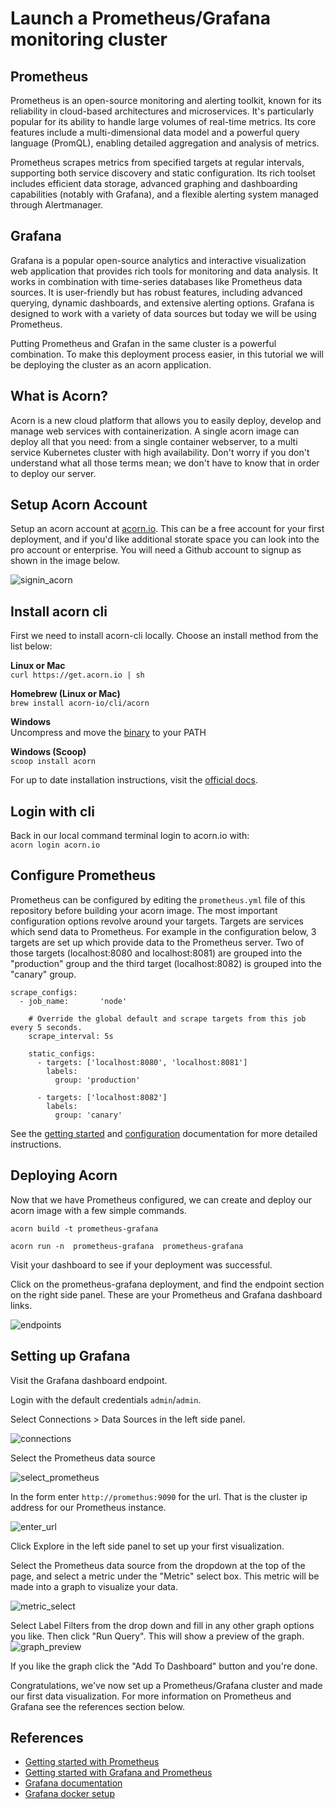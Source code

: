 # Launch a Prometheus/Grafana monitoring cluster

## Prometheus
Prometheus is an open-source monitoring and alerting toolkit, known for its reliability in cloud-based architectures and microservices. It's particularly popular for its ability to handle large volumes of real-time metrics. Its core features include a multi-dimensional data model and a powerful query language (PromQL), enabling detailed aggregation and analysis of metrics.

Prometheus scrapes metrics from specified targets at regular intervals, supporting both service discovery and static configuration. Its rich toolset includes efficient data storage, advanced graphing and dashboarding capabilities (notably with Grafana), and a flexible alerting system managed through Alertmanager.

## Grafana
Grafana is a popular open-source analytics and interactive visualization web application that provides rich tools for monitoring and data analysis. It works in combination with time-series databases like Prometheus data sources. It is user-friendly but has robust features, including advanced querying, dynamic dashboards, and extensive alerting options. Grafana is designed to work with a variety of data sources but today we will be using Prometheus.

Putting Prometheus and Grafan in the same cluster is a powerful combination.  To make this deployment process easier, in this tutorial we will be deploying the cluster as an acorn application.

## What is Acorn? 
Acorn is a new cloud platform that allows you to easily deploy, develop and manage web services with containerization.  A single acorn image can deploy all that you need: from a single container webserver, to a multi service Kubernetes cluster with high availability.  Don't worry if you don't understand what all those terms mean; we don't have to know that in order to deploy our server.

## Setup Acorn Account
Setup an acorn account at [acorn.io](https://acorn.io).  This can be a free account for your first deployment, and if you'd like additional storate space you can look into the pro account or enterprise.  You will need a Github account to signup as shown in the image below.

![signin_acorn](https://github.com/randall-coding/opensupports-docker/assets/39175191/d46815fb-d2d5-42cd-b93d-41ca541a63bd)

## Install acorn cli 
First we need to install acorn-cli locally.  Choose an install method from the list below:

**Linux or Mac** <br>
`curl https://get.acorn.io | sh`

**Homebrew (Linux or Mac)** <br>
`brew install acorn-io/cli/acorn`

**Windows** <br> 
Uncompress and move the [binary](https://cdn.acrn.io/cli/default_windows_amd64_v1/acorn.exe) to your PATH

**Windows (Scoop)** <br>
`scoop install acorn`

For up to date installation instructions, visit the [official docs](https://runtime-docs.acorn.io/installation/installing).

## Login with cli
Back in our local command terminal login to acorn.io with: <br>
`acorn login acorn.io` 

## Configure Prometheus
Prometheus can be configured by editing the `prometheus.yml` file of this repository before building your acorn image.  The most important configuration options revolve around your targets.  Targets are services which send data to Prometheus. For example in the configuration below, 3 targets are set up which provide data to the Prometheus server.  Two of those targets (localhost:8080 and localhost:8081) are grouped into the "production" group and the third target (localhost:8082) is grouped into the "canary" group.

```
scrape_configs:
  - job_name:       'node'

    # Override the global default and scrape targets from this job every 5 seconds.
    scrape_interval: 5s

    static_configs:
      - targets: ['localhost:8080', 'localhost:8081']
        labels:
          group: 'production'

      - targets: ['localhost:8082']
        labels:
          group: 'canary'
```

See the [getting started](https://prometheus.io/docs/prometheus/latest/getting_started/) and [configuration](https://prometheus.io/docs/prometheus/latest/configuration/configuration/) documentation for more detailed instructions.    

## Deploying Acorn
Now that we have Prometheus configured, we can create and deploy our acorn image with a few simple commands.

`acorn build -t prometheus-grafana`

`acorn run -n  prometheus-grafana  prometheus-grafana`

Visit your dashboard to see if your deployment was successful.

Click on the prometheus-grafana deployment, and find the endpoint section on the right side panel.  These are your Prometheus and Grafana dashboard links.

![endpoints](https://github.com/randall-coding/prometheus-acorn/assets/39175191/f5a05fad-4500-4622-9af2-5dff8abe631e)

## Setting up Grafana
Visit the Grafana dashboard endpoint.

Login with the default credentials `admin`/`admin`.

Select Connections > Data Sources in the left side panel.  

![connections](https://github.com/randall-coding/prometheus-acorn/assets/39175191/6d586d24-72f7-44de-9d21-e58fc2744bef)

Select the Prometheus data source 

![select_prometheus](https://github.com/randall-coding/prometheus-acorn/assets/39175191/fc916567-e99c-49bf-9e35-47513395dd23)

In the form enter `http://promethus:9090` for the url.  That is the cluster ip address for our Prometheus instance.

![enter_url](https://github.com/randall-coding/prometheus-acorn/assets/39175191/e7d28aa9-c8ee-4fc2-870c-bb7514dd8ce8)

Click Explore in the left side panel to set up your first visualization.  

Select the Prometheus data source from the dropdown at the top of the page, and select a metric under the "Metric" select box.  This metric will be made into a graph to visualize your data.  

![metric_select](https://github.com/randall-coding/prometheus-acorn/assets/39175191/7c4dddcd-d246-4d64-9bd7-a92eec1e07e1)

Select Label Filters from the drop down and fill in any other graph options you like.  Then click "Run Query".  This will show a preview of the graph.  
![graph_preview](https://github.com/randall-coding/prometheus-acorn/assets/39175191/770a44f0-8571-4e90-bc81-88cf21db8cd7)

If you like the graph click the "Add To Dashboard" button and you're done.

Congratulations, we've now set up a Prometheus/Grafana cluster and made our first data visualization.  For more information on Prometheus and Grafana see the references section below. 

## References
* [Getting started with Prometheus](https://prometheus.io/docs/prometheus/latest/getting_started/)
* [Getting started with Grafana and Prometheus](https://grafana.com/docs/grafana/latest/getting-started/get-started-grafana-prometheus/)
* [Grafana documentation](https://grafana.com/docs/grafana/latest/)
* [Grafana docker setup](https://grafana.com/docs/grafana/latest/setup-grafana/installation/docker/)
